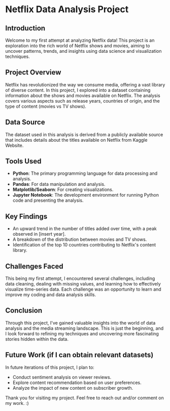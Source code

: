 # Netflix Data Analysis Project

## Introduction
Welcome to my first attempt at analyzing Netflix data! This project is an exploration into the rich world of Netflix shows and movies, aiming to uncover patterns, trends, and insights using data science and visualization techniques.

## Project Overview
Netflix has revolutionized the way we consume media, offering a vast library of diverse content. In this project, I explored into a dataset containing information about the shows and movies available on Netflix. The analysis covers various aspects such as release years, countries of origin, and the type of content (movies vs TV shows).

## Data Source
The dataset used in this analysis is derived from a publicly available source that includes details about the titles available on Netflix from Kaggle Website.

## Tools Used
- **Python**: The primary programming language for data processing and analysis.
- **Pandas**: For data manipulation and analysis.
- **Matplotlib/Seaborn**: For creating visualizations.
- **Jupyter Notebook**: The development environment for running Python code and presenting the analysis.

## Key Findings
- An upward trend in the number of titles added over time, with a peak observed in [insert year].
- A breakdown of the distribution between movies and TV shows.
- Identification of the top 10 countries contributing to Netflix's content library.

## Challenges Faced
This being my first attempt, I encountered several challenges, including data cleaning, dealing with missing values, and learning how to effectively visualize time-series data. Each challenge was an opportunity to learn and improve my coding and data analysis skills.

## Conclusion
Through this project, I've gained valuable insights into the world of data analysis and the media streaming landscape. This is just the beginning, and I look forward to refining my techniques and uncovering more fascinating stories hidden within the data.

## Future Work (if I can obtain relevant datasets)
In future iterations of this project, I plan to:
- Conduct sentiment analysis on viewer reviews.
- Explore content recommendation based on user preferences.
- Analyze the impact of new content on subscriber growth.

Thank you for visiting my project. Feel free to reach out and/or comment on my work. :)
